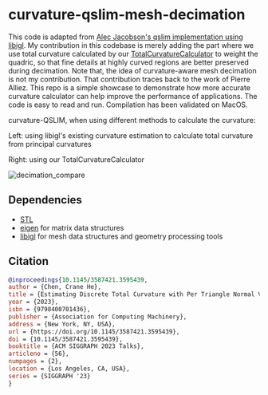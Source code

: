 # curvature-qslim-mesh-decimation

This code is adapted from [Alec Jacobson's qslim implementation using libigl](https://www.alecjacobson.com/weblog/?tag=qslim). My contribution in this codebase is merely adding the part where we use total curvature calculated by our [TotalCurvatureCalculator](https://github.com/HeCraneChen/total-curvature-estimation.git) to weight the quadric, so that fine details at highly curved regions are better preserved during decimation. Note that, the idea of curvature-aware mesh decimation is not my contribution. That contribution traces back to the work of Pierre Alliez. This repo is a simple showcase to demonstrate how more accurate curvature calculator can help improve the performance of applications. The code is easy to read and run. Compilation has been validated on MacOS.

curvature-QSLIM, when using different methods to calculate the curvature:

Left: using libigl's existing curvature estimation to calculate total curvature from principal curvatures

Right: using our TotalCurvatureCalculator

![decimation_compare](https://github.com/HeCraneChen/curvature-qslim-mesh-decimation/assets/33951209/e7c2b93b-eb1b-4acc-a8e8-e14f6ab1fcdd)

## Dependencies

- [STL](https://www.geeksforgeeks.org/the-c-standard-template-library-stl/)
- [eigen](https://eigen.tuxfamily.org/index.php?title=Main_Page) for matrix data structures
- [libigl](http://libigl.github.io/libigl/) for mesh data structures and geometry processing tools

## Citation

```bibtex
@inproceedings{10.1145/3587421.3595439,
author = {Chen, Crane He},
title = {Estimating Discrete Total Curvature with Per Triangle Normal Variation},
year = {2023},
isbn = {9798400701436},
publisher = {Association for Computing Machinery},
address = {New York, NY, USA},
url = {https://doi.org/10.1145/3587421.3595439},
doi = {10.1145/3587421.3595439},
booktitle = {ACM SIGGRAPH 2023 Talks},
articleno = {56},
numpages = {2},
location = {Los Angeles, CA, USA},
series = {SIGGRAPH '23}
}
```
